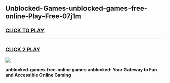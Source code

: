 
## Unblocked-Games-unblocked-games-free-online-Play-Free-07j1m
<h3>
<a href="https://premium76.site?title=unblocked-games-free-online&ref=10A">CLICK TO PLAY</a></h3>
<hr>

<h3>
<a href="https://premium76.site?title=unblocked-games-free-online&ref=10A">CLICK 2 PLAY</a>
  
</h3>

<a href="https://premium76.site?title=unblocked-games-free-online&ref=10A"><img src="https://clearcache.store/games.png"></a>


**unblocked-games-free-online games unblocked: Your Gateway to Fun and Accessible Online Gaming**
